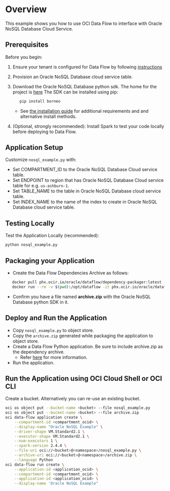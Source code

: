 # Overview

This example shows you how to use OCI Data Flow to interface with Oracle NoSQL Database Cloud Service.

## Prerequisites

Before you begin:

1. Ensure your tenant is configured for Data Flow by following [instructions](https://docs.cloud.oracle.com/en-us/iaas/data-flow/using/dfs_getting_started.htm#set_up_admin)
2. Provision an Oracle NoSQL Database cloud service table.
3. Download the Oracle NoSQL Database python sdk. The home for the project is [here](https://nosql-python-sdk.readthedocs.io/en/stable/index.html)
   The SDK can be installed using pip:

   ```bash
      pip install borneo
    ```  

   * See [the installation guide](https://nosql-python-sdk.readthedocs.io/en/stable/installation.html) for additional requirements and and alternative install methods.

4. (Optional, strongly recommended): Install Spark to test your code locally before deploying to Data Flow.

## Application Setup

Customize ```nosql_example.py``` with:

* Set COMPARTMENT_ID to the Oracle NoSQL Database Cloud service table.
* Set ENDPOINT to region that has Oracle NoSQL Database Cloud service table for e.g. ``us-ashburn-1``.
* Set TABLE_NAME to the table in Oracle NoSQL Database cloud service table.
* Set INDEX_NAME to the name of the index to create in Oracle NoSQL Database cloud service table.

## Testing Locally

Test the Application Locally (recommended):

  ```bash
  python nosql_example.py
  ```

## Packaging your Application

* Create the Data Flow Dependencies Archive as follows:

```bash
   docker pull phx.ocir.io/oracle/dataflow/dependency-packager:latest
   docker run --rm -v $(pwd):/opt/dataflow -it phx.ocir.io/oracle/dataflow/dependency-packager:latest
 ```

* Confirm you have a file named **archive.zip** with the Oracle NoSQL Database python SDK in it.

## Deploy and Run the Application

* Copy ```nosql_example.py``` to object store.
* Copy the ```archive.zip``` generated while packaging the application to object store.
* Create a Data Flow Python application. Be sure to include archive.zip as the dependency archive.
  * Refer [here](https://docs.cloud.oracle.com/en-us/iaas/data-flow/using/dfs_data_flow_library.htm#create_pyspark_app) for more information.
* Run the application.

## Run the Application using OCI Cloud Shell or OCI CLI

Create a bucket. Alternatively you can re-use an existing bucket.

```sh
oci os object put --bucket-name <bucket> --file nosql_example.py
oci os object put --bucket-name <bucket> --file archive.zip
oci data-flow application create \
    --compartment-id <compartment_ocid> \
    --display-name "Oracle NoSQL Example" \
    --driver-shape VM.Standard2.1 \
    --executor-shape VM.Standard2.1 \
    --num-executors 1 \
    --spark-version 2.4.4 \
    --file-uri oci://<bucket>@<namespace>/nosql_example.py \
    --archive-uri oci://<bucket>@<namespace>/archive.zip \
    --language Python
oci data-flow run create \
    --application-id <application_ocid> \
    --compartment-id <compartment_ocid> \
    --application-id <application_ocid> \
    --display-name 'Oracle NoSQL Example"
```
